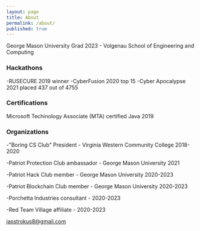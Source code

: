 ```yaml
---
layout: page
title: About
permalink: /about/
published: true
---
```



George Mason University Grad 2023 - Volgenau School of Engineering and Computing 

### Hackathons
-RUSECURE 2019 winner
-CyberFusion 2020 top 15
-Cyber Apocalypse 2021 placed 437 out of 4755

### Certifications

Microsoft Techinology Associate (MTA) certified Java 2019

### Organizations

-"Boring CS Club" President - Virginia Western Community College 2018-2020

-Patriot Protection Club ambassador - George Mason University 2021

-Patriot Hack Club member - George Mason University 2020-2023

-Patriot Blockchain Club member - George Mason University 2020-2023

-Porchetta Industries consultant - 2020-2023

-Red Team Village affiliate - 2020-2023

[jasstrokus8@gmail.com](mailto:jasstrokus8@gmail.com)
